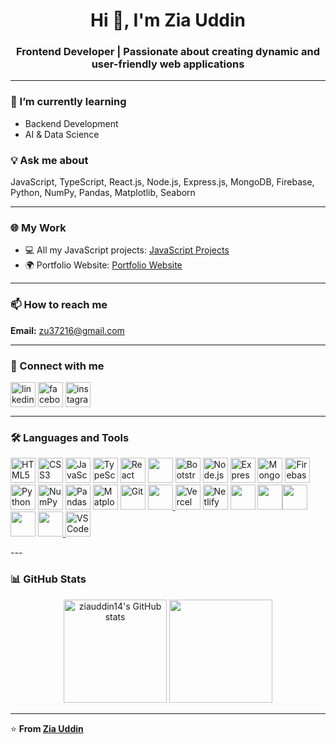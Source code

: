 <h1 align="center">Hi 👋, I'm Zia Uddin</h1>

<h3 align="center">Frontend Developer | Passionate about creating dynamic and user-friendly web applications</h3>

---

### 🌱 I’m currently learning
- Backend Development  
- AI & Data Science  

### 💡 Ask me about
JavaScript, TypeScript, React.js, Node.js, Express.js, MongoDB, Firebase, Python, NumPy, Pandas, Matplotlib, Seaborn  

---

### 🌐 My Work
- 💻 All my JavaScript projects: [JavaScript Projects](https://ziauddin14.github.io/JavaScript-Projects/)  
- 🌍 Portfolio Website: [Portfolio Website](https://port-folio-rho-ivory.vercel.app/)  

---

### 📫 How to reach me
**Email:** [zu37216@gmail.com](mailto:zu37216@gmail.com)

---

### 🤝 Connect with me
<p align="left">
<a href="https://www.linkedin.com/in/zia-uddin-23327b341/" target="blank"><img align="center" src="https://raw.githubusercontent.com/rahuldkjain/github-profile-readme-generator/master/src/images/icons/Social/linked-in-alt.svg" alt="linkedin" height="40" width="40" /></a>
<a href="https://www.facebook.com/ziauddin114/" target="blank"><img align="center" src="https://raw.githubusercontent.com/rahuldkjain/github-profile-readme-generator/master/src/images/icons/Social/facebook.svg" alt="facebook" height="40" width="40" /></a>
<a href="https://www.instagram.com/zia_uddin_ima/" target="blank"><img align="center" src="https://raw.githubusercontent.com/rahuldkjain/github-profile-readme-generator/master/src/images/icons/Social/instagram.svg" alt="instagram" height="40" width="40" /></a>
</p>

---

### 🛠️ Languages and Tools

<p align="left"> <a href="https://developer.mozilla.org/en-US/docs/Web/HTML" target="_blank"><img src="https://cdn.jsdelivr.net/gh/devicons/devicon/icons/html5/html5-original.svg" width="40" height="40" alt="HTML5"/></a> <a href="https://developer.mozilla.org/en-US/docs/Web/CSS" target="_blank"><img src="https://cdn.jsdelivr.net/gh/devicons/devicon/icons/css3/css3-original.svg" width="40" height="40" alt="CSS3"/></a> <a href="https://developer.mozilla.org/en-US/docs/Web/JavaScript" target="_blank"><img src="https://cdn.jsdelivr.net/gh/devicons/devicon/icons/javascript/javascript-original.svg" width="40" height="40" alt="JavaScript"/></a> <a href="https://www.typescriptlang.org/" target="_blank"><img src="https://cdn.jsdelivr.net/gh/devicons/devicon/icons/typescript/typescript-original.svg" width="40" height="40" alt="TypeScript"/></a> <a href="https://react.dev/" target="_blank"><img src="https://cdn.jsdelivr.net/gh/devicons/devicon/icons/react/react-original.svg" width="40" height="40" alt="React"/></a> <a href="https://tailwindcss.com/" target="_blank"><img src="https://cdn.jsdelivr.net/gh/devicons/devicon@latest/icons/tailwindcss/tailwindcss-original.svg" width="40" height="40"  /></a> <a href="https://getbootstrap.com/" target="_blank"><img src="https://cdn.jsdelivr.net/gh/devicons/devicon/icons/bootstrap/bootstrap-original.svg" width="40" height="40" alt="Bootstrap"/></a> <a href="https://nodejs.org/" target="_blank"><img src="https://cdn.jsdelivr.net/gh/devicons/devicon/icons/nodejs/nodejs-original.svg" width="40" height="40" alt="Node.js"/></a> <a href="https://expressjs.com/" target="_blank"><img src="https://cdn.jsdelivr.net/gh/devicons/devicon/icons/express/express-original.svg" width="40" height="40" alt="Express.js"/></a> <a href="https://www.mongodb.com/" target="_blank"><img src="https://cdn.jsdelivr.net/gh/devicons/devicon/icons/mongodb/mongodb-original.svg" width="40" height="40" alt="MongoDB"/></a> <a href="https://firebase.google.com/" target="_blank"><img src="https://cdn.jsdelivr.net/gh/devicons/devicon/icons/firebase/firebase-plain.svg" width="40" height="40" alt="Firebase"/></a> <a href="https://www.python.org/" target="_blank"><img src="https://cdn.jsdelivr.net/gh/devicons/devicon/icons/python/python-original.svg" width="40" height="40" alt="Python"/></a> <a href="https://numpy.org/" target="_blank"><img src="https://cdn.jsdelivr.net/gh/devicons/devicon/icons/numpy/numpy-original.svg" width="40" height="40" alt="NumPy"/></a> <a href="https://pandas.pydata.org/" target="_blank"><img src="https://cdn.jsdelivr.net/gh/devicons/devicon/icons/pandas/pandas-original.svg" width="40" height="40" alt="Pandas"/></a> <a href="https://matplotlib.org/" target="_blank"><img src="https://cdn.jsdelivr.net/gh/devicons/devicon/icons/matplotlib/matplotlib-original.svg" width="40" height="40" alt="Matplotlib"/></a> <a href="https://git-scm.com/" target="_blank"><img src="https://cdn.jsdelivr.net/gh/devicons/devicon/icons/git/git-original.svg" width="40" height="40" alt="Git"/></a> <a href="https://github.com/" target="_blank">
            <img src="https://cdn.jsdelivr.net/gh/devicons/devicon@latest/icons/github/github-original-wordmark.svg" width="40" height="40"/>
          </a> <a href="https://vercel.com/" target="_blank"><img src="https://cdn.jsdelivr.net/gh/devicons/devicon/icons/vercel/vercel-original.svg" width="40" height="40" alt="Vercel"/></a> <a href="https://www.netlify.com/" target="_blank"><img src="https://cdn.jsdelivr.net/gh/devicons/devicon/icons/netlify/netlify-original.svg" width="40" height="40" alt="Netlify"/></a> <a href="https://railway.app/" target="_blank"><img src="https://cdn.jsdelivr.net/gh/devicons/devicon@latest/icons/railway/railway-original.svg" width='40px' height="40" /></a> <a href="https://nodemon.com/" target="_blank"> <img src="https://cdn.jsdelivr.net/gh/devicons/devicon@latest/icons/nodemon/nodemon-original.svg"  width="40" height="40" /></a><a href="https://mongoose.com/" target="_blank"><img src="https://cdn.jsdelivr.net/gh/devicons/devicon@latest/icons/mongoose/mongoose-original-wordmark.svg" width="40" height="40"  /> </a> <a href="https://zustand.com/" target="_blank"><img src="https://cdn.jsdelivr.net/gh/devicons/devicon@latest/icons/zustand/zustand-original.svg" width="40" height="40"/></a>
  <a href="https://replit.com/" target="_blank">
            <img src="https://cdn.jsdelivr.net/gh/devicons/devicon@latest/icons/replit/replit-original-wordmark.svg" width="40" height="40" />
          </a><a href="https://code.visualstudio.com/" target="_blank"><img src="https://cdn.jsdelivr.net/gh/devicons/devicon/icons/vscode/vscode-original.svg" width="40" height="40" alt="VS Code"/></a> 
</p>
---

### 📊 GitHub Stats

<p align="center">
  <img src="https://github-readme-stats.vercel.app/api?username=ziauddin14&show_icons=true&theme=dark&count_private=true" alt="ziauddin14's GitHub stats" height="165" />
  <img src="https://github-readme-stats.vercel.app/api/top-langs/?username=ziauddin14&layout=compact&theme=dark" height="165" />
</p>

---

⭐️ **From [Zia Uddin](https://port-folio-rho-ivory.vercel.app/)**
